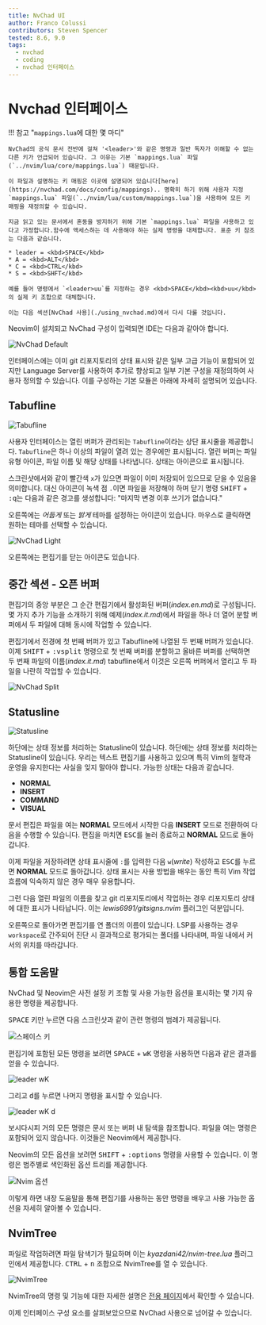 ```yaml
---
title: NvChad UI
author: Franco Colussi
contributors: Steven Spencer
tested: 8.6, 9.0
tags:
  - nvchad
  - coding
  - nvchad 인터페이스
---
```


# Nvchad 인터페이스

!!! 참고 "`mappings.lua`에 대한 몇 마디"

    NvChad의 공식 문서 전반에 걸쳐 '<leader>'와 같은 명령과 일반 독자가 이해할 수 없는 다른 키가 언급되어 있습니다. 그 이유는 기본 `mappings.lua` 파일(`../nvim/lua/core/mappings.lua`) 때문입니다.
    
    이 파일과 설명하는 키 매핑은 이곳에 설명되어 있습니다[here](https://nvchad.com/docs/config/mappings).. 명확히 하기 위해 사용자 지정 `mappings.lua` 파일(`../nvim/lua/custom/mappings.lua`)을 사용하여 모든 키 매핑을 재정의할 수 있습니다.
    
    지금 읽고 있는 문서에서 혼동을 방지하기 위해 기본 `mappings.lua` 파일을 사용하고 있다고 가정합니다.함수에 액세스하는 데 사용해야 하는 실제 명령을 대체합니다. 표준 키 참조는 다음과 같습니다.

    * leader = <kbd>SPACE</kbd>
    * A = <kbd>ALT</kbd>
    * C = <kbd>CTRL</kbd>
    * S = <kbd>SHFT</kbd>

    예를 들어 명령에서 `<leader>uu`를 지정하는 경우 <kbd>SPACE</kbd><kbd>uu</kbd>의 실제 키 조합으로 대체합니다.

    이는 다음 섹션[NvChad 사용](./using_nvchad.md)에서 다시 다룰 것입니다.

Neovim이 설치되고 NvChad 구성이 입력되면 IDE는 다음과 같아야 합니다.

![NvChad Default](../images/ui_default.png)

인터페이스에는 이미 git 리포지토리의 상태 표시와 같은 일부 고급 기능이 포함되어 있지만 Language Server를 사용하여 추가로 향상되고 일부 기본 구성을 재정의하여 사용자 정의할 수 있습니다. 이를 구성하는 기본 모듈은 아래에 자세히 설명되어 있습니다.

## Tabufline

![Tabufline](../images/ui_tabufline.png)

사용자 인터페이스는 열린 버퍼가 관리되는 `Tabufline`이라는 상단 표시줄을 제공합니다. `Tabufline`은 하나 이상의 파일이 열려 있는 경우에만 표시됩니다. 열린 버퍼는 파일 유형 아이콘, 파일 이름 및 해당 상태를 나타냅니다. 상태는 아이콘으로 표시됩니다.

스크린샷에서와 같이 빨간색 `x`가 있으면 파일이 이미 저장되어 있으므로 닫을 수 있음을 의미합니다. 대신 아이콘이 녹색 점 `.`이면 파일을 저장해야 하며 닫기 명령 <kbd>SHIFT</kbd> + <kbd>:q</kbd>는 다음과 같은 경고를 생성합니다: "마지막 변경 이후 쓰기가 없습니다."

오른쪽에는 _어둡게_ 또는 _밝게_ 테마를 설정하는 아이콘이 있습니다. 마우스로 클릭하면 원하는 테마를 선택할 수 있습니다.

![NvChad Light](../images/ui_default_light.png)

오른쪽에는 편집기를 닫는 아이콘도 있습니다.

## 중간 섹션 - 오픈 버퍼

편집기의 중앙 부분은 그 순간 편집기에서 활성화된 버퍼(_index.en.md_)로 구성됩니다. 몇 가지 추가 기능을 소개하기 위해 예제(_index.it.md_)에서 파일을 하나 더 열어 분할 버퍼에서 두 파일에 대해 동시에 작업할 수 있습니다.

편집기에서 전경에 첫 번째 버퍼가 있고 Tabufline에 나열된 두 번째 버퍼가 있습니다. 이제 <kbd>SHIFT</kbd> + <kbd>:vsplit</kbd> 명령으로 첫 번째 버퍼를 분할하고 올바른 버퍼를 선택하면 두 번째 파일의 이름(*index.it.md*) tabufline에서 이것은 오른쪽 버퍼에서 열리고 두 파일을 나란히 작업할 수 있습니다.

![NvChad Split](../images/ui_nvchad_split.png)

## Statusline

![Statusline](../images/ui_statusline.png)

하단에는 상태 정보를 처리하는 Statusline이 있습니다. 하단에는 상태 정보를 처리하는 Statusline이 있습니다. 우리는 텍스트 편집기를 사용하고 있으며 특히 Vim의 철학과 운영을 유지한다는 사실을 잊지 말아야 합니다. 가능한 상태는 다음과 같습니다.

- **NORMAL**
- **INSERT**
- **COMMAND**
- **VISUAL**

문서 편집은 파일을 여는 **NORMAL** 모드에서 시작한 다음 **INSERT** 모드로 전환하여 다음을 수행할 수 있습니다. 편집을 마치면 <kbd>ESC</kbd>를 눌러 종료하고 **NORMAL** 모드로 돌아갑니다.

이제 파일을 저장하려면 상태 표시줄에 `:`를 입력한 다음 `w`(_write_) 작성하고 <kbd>ESC</kbd>를 누르면 **NORMAL** 모드로 돌아갑니다. 상태 표시는 사용 방법을 배우는 동안 특히 Vim 작업 흐름에 익숙하지 않은 경우 매우 유용합니다.

그런 다음 열린 파일의 이름을 찾고 git 리포지토리에서 작업하는 경우 리포지토리 상태에 대한 표시가 나타납니다. 이는 _lewis6991/gitsigns.nvim_ 플러그인 덕분입니다.

오른쪽으로 돌아가면 편집기를 연 폴더의 이름이 있습니다. LSP를 사용하는 경우 `workspace`로 간주되어 진단 시 결과적으로 평가되는 폴더를 나타내며, 파일 내에서 커서의 위치를 따라갑니다.

## 통합 도움말

NvChad 및 Neovim은 사전 설정 키 조합 및 사용 가능한 옵션을 표시하는 몇 가지 유용한 명령을 제공합니다.

<kbd>SPACE</kbd> 키만 누르면 다음 스크린샷과 같이 관련 명령의 범례가 제공됩니다.

![스페이스 키](../images/ui_escape_key.png)

편집기에 포함된 모든 명령을 보려면 <kbd>SPACE</kbd> + <kbd>wK</kbd> 명령을 사용하면 다음과 같은 결과를 얻을 수 있습니다.

![leader wK](../images/ui_wK_key.png)

그리고 <kbd>d</kbd>를 누르면 나머지 명령을 표시할 수 있습니다.

![leader wK d](../images/ui_wK_01.png)

보시다시피 거의 모든 명령은 문서 또는 버퍼 내 탐색을 참조합니다. 파일을 여는 명령은 포함되어 있지 않습니다. 이것들은 Neovim에서 제공합니다.

Neovim의 모든 옵션을 보려면 <kbd>SHIFT</kbd> + <kbd>:options</kbd> 명령을 사용할 수 있습니다. 이 명령은 범주별로 색인화된 옵션 트리를 제공합니다.

![Nvim 옵션](../images/nvim_options.png)

이렇게 하면 내장 도움말을 통해 편집기를 사용하는 동안 명령을 배우고 사용 가능한 옵션을 자세히 알아볼 수 있습니다.

## NvimTree

파일로 작업하려면 파일 탐색기가 필요하며 이는 _kyazdani42/nvim-tree.lua_ 플러그인에서 제공합니다. <kbd>CTRL</kbd> + <kbd>n</kbd> 조합으로 NvimTree를 열 수 있습니다.

![NvimTree](../images/nvim_tree.png)

NvimTree의 명령 및 기능에 대한 자세한 설명은 [전용 페이지](nvimtree.md)에서 확인할 수 있습니다.

이제 인터페이스 구성 요소를 살펴보았으므로 NvChad 사용으로 넘어갈 수 있습니다.
